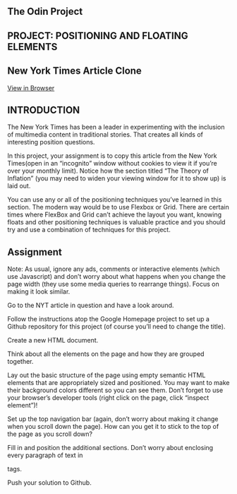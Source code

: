 ## The Odin Project
## PROJECT: POSITIONING AND FLOATING ELEMENTS
## New York Times Article Clone

[View in Browser]()

## INTRODUCTION

The New York Times has been a leader in experimenting with the inclusion of multimedia content in traditional stories. That creates all kinds of interesting position questions.

In this project, your assignment is to copy this article from the New York Times(open in an “incognito” window without cookies to view it if you’re over your monthly limit). Notice how the section titled “The Theory of Inflation” (you may need to widen your viewing window for it to show up) is laid out.

You can use any or all of the positioning techniques you’ve learned in this section. The modern way would be to use Flexbox or Grid. There are certain times where FlexBox and Grid can’t achieve the layout you want, knowing floats and other positioning techniques is valuable practice and you should try and use a combination of techniques for this project.

## Assignment
Note: As usual, ignore any ads, comments or interactive elements (which use Javascript) and don’t worry about what happens when you change the page width (they use some media queries to rearrange things). Focus on making it look similar.

Go to the NYT article in question and have a look around.

Follow the instructions atop the Google Homepage project to set up a Github repository for this project (of course you’ll need to change the title).

Create a new HTML document.

Think about all the elements on the page and how they are grouped together.

Lay out the basic structure of the page using empty semantic HTML elements that are appropriately sized and positioned. You may want to make their background colors different so you can see them. Don’t forget to use your browser’s developer tools (right click on the page, click “inspect element”)!

Set up the top navigation bar (again, don’t worry about making it change when you scroll down the page). How can you get it to stick to the top of the page as you scroll down?

Fill in and position the additional sections. Don’t worry about enclosing every paragraph of text in <p> tags.

Push your solution to Github.